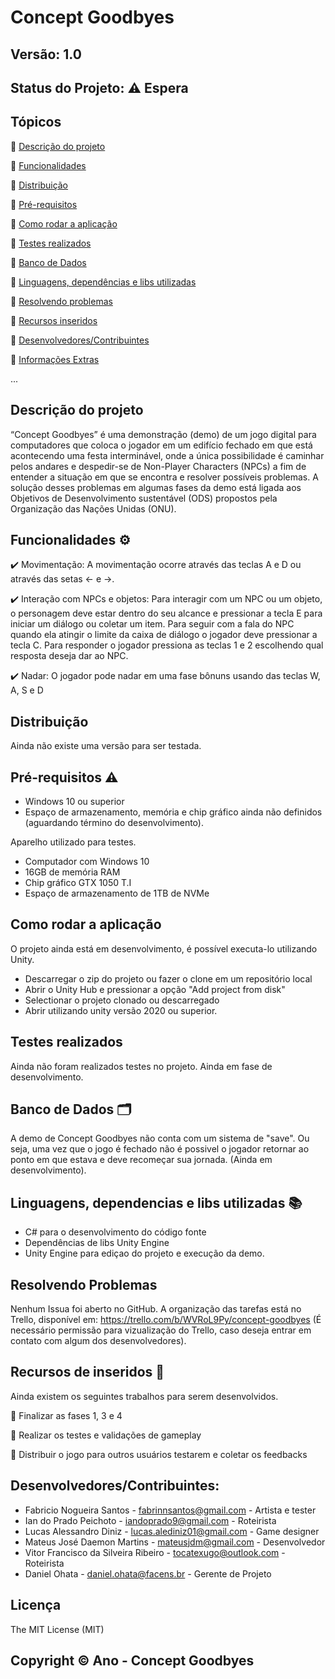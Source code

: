 # Concept Goodbyes
## Versão: 1.0 
## Status do Projeto: ⚠️ Espera 

## Tópicos
🔹 [Descrição do projeto](https://github.com/mateusdaemon/ConceptGoodbyes#descri%C3%A7%C3%A3o-do-projeto) 

🔹 [Funcionalidades](https://github.com/mateusdaemon/ConceptGoodbyes#funcionalidades-%EF%B8%8F)

🔹 [Distribuição](https://github.com/mateusdaemon/ConceptGoodbyes#distribui%C3%A7%C3%A3o)

🔹 [Pré-requisitos](https://github.com/mateusdaemon/ConceptGoodbyes#pr%C3%A9-requisitos-%EF%B8%8F)

🔹 [Como rodar a aplicação](https://github.com/mateusdaemon/ConceptGoodbyes#como-rodar-a-aplica%C3%A7%C3%A3o)

🔹 [Testes realizados](https://github.com/mateusdaemon/ConceptGoodbyes#testes-realizados)

🔹 [Banco de Dados](https://github.com/mateusdaemon/ConceptGoodbyes#banco-de-dados-%EF%B8%8F)

🔹 [Linguagens, dependências e libs utilizadas](https://github.com/mateusdaemon/ConceptGoodbyes#linguagens-dependencias-e-libs-utilizadas-)

🔹 [Resolvendo problemas](https://github.com/mateusdaemon/ConceptGoodbyes#resolvendo-problemas)

🔹 [Recursos inseridos](https://github.com/mateusdaemon/ConceptGoodbyes#recursos-de-inseridos-)

🔹 [Desenvolvedores/Contribuintes](https://github.com/mateusdaemon/ConceptGoodbyes#desenvolvedorescontribuintes)

🔹 [Informações Extras](https://github.com/mateusdaemon/ConceptGoodbyes#copyright-%EF%B8%8F-ano---concept-goodbyes)

...

## Descrição do projeto
“Concept Goodbyes” é uma demonstração (demo) de um jogo digital para computadores que coloca o jogador em um edifício fechado em que está acontecendo uma festa interminável, onde a única possibilidade é caminhar pelos andares e despedir-se de Non-Player Characters (NPCs) a fim de entender a situação em que se encontra e resolver possíveis problemas. A solução desses problemas em algumas fases da demo está ligada aos Objetivos de Desenvolvimento sustentável (ODS) propostos pela Organização das Nações Unidas (ONU).

## Funcionalidades ⚙️
✔️ Movimentação: A movimentação ocorre através das teclas A e D ou através das setas <- e ->. 

✔️ Interação com NPCs e objetos: Para interagir com um NPC ou um objeto, o personagem deve estar dentro do seu alcance e pressionar a tecla E para iniciar um diálogo ou coletar um item. Para seguir com a fala do NPC quando ela atingir o limite da caixa de diálogo o jogador deve pressionar a tecla C. Para responder o jogador pressiona as teclas 1 e 2 escolhendo qual resposta deseja dar ao NPC.

✔️ Nadar: O jogador pode nadar em uma fase bônuns usando das teclas W, A, S e D

## Distribuição
Ainda não existe uma versão para ser testada.

## Pré-requisitos ⚠️
- Windows 10 ou superior
- Espaço de armazenamento, memória e chip gráfico ainda não definidos (aguardando término do desenvolvimento).
  
Aparelho utilizado para testes.
- Computador com Windows 10
- 16GB de memória RAM
- Chip gráfico GTX 1050 T.I
- Espaço de armazenamento de 1TB de NVMe

## Como rodar a aplicação 
O projeto ainda está em desenvolvimento, é possível executa-lo utilizando Unity. 
- Descarregar o zip do projeto ou fazer o clone em um repositório local
- Abrir o Unity Hub e pressionar a opção "Add project from disk"
- Selectionar o projeto clonado ou descarregado
- Abrir utilizando unity versão 2020 ou superior.

## Testes realizados
Ainda não foram realizados testes no projeto. Ainda em fase de desenvolvimento.

## Banco de Dados 🗂️
A demo de Concept Goodbyes não conta com um sistema de "save". Ou seja, uma vez que o jogo é fechado não é possivel o jogador retornar ao ponto em que estava e deve recomeçar sua jornada. (Ainda em desenvolvimento).

## Linguagens, dependencias e libs utilizadas 📚
- C# para o desenvolvimento do código fonte
- Dependências de libs Unity Engine
- Unity Engine para ediçao do projeto e execução da demo.

## Resolvendo Problemas 
Nenhum Issua foi aberto no GitHub. A organização das tarefas está no Trello, disponível em: https://trello.com/b/WVRoL9Py/concept-goodbyes (É necessário permissão para vizualização do Trello, caso deseja entrar em contato com algum dos desenvolvedores).

## Recursos de inseridos 🧰
Ainda existem os seguintes trabalhos para serem desenvolvidos.

📝 Finalizar as fases 1, 3 e 4

📝 Realizar os testes e validações de gameplay

📝 Distribuir o jogo para outros usuários testarem e coletar os feedbacks

## Desenvolvedores/Contribuintes:
- Fabricio Nogueira Santos - fabrinnsantos@gmail.com - Artista e tester
- Ian do Prado Peichoto - iandoprado9@gmail.com - Roteirista 
- Lucas Alessandro Diniz - lucas.alediniz01@gmail.com - Game designer
- Mateus José Daemon Martins - mateusjdm@gmail.com - Desenvolvedor
- Vitor Francisco da Silveira Ribeiro - tocatexugo@outlook.com - Roteirista
- Daniel Ohata - daniel.ohata@facens.br - Gerente de Projeto

## Licença
The MIT License (MIT)

## Copyright ©️ Ano - Concept Goodbyes
